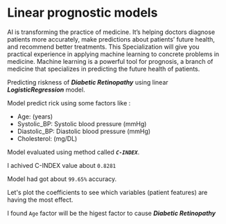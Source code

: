 <h1>Linear prognostic models</h1>

AI is transforming the practice of medicine. It’s helping doctors diagnose patients more accurately, make predictions about patients’ future health, and recommend better treatments. This Specialization will give you practical experience in applying machine learning to concrete problems in medicine. Machine learning is a powerful tool for prognosis, a branch of medicine that specializes in predicting the future health of patients.

Predicting riskness of ***Diabetic Retinopathy*** using linear ***LogisticRegression*** model.

Model predict rick using some factors like :
* Age: (years)
* Systolic_BP: Systolic blood pressure (mmHg)
* Diastolic_BP: Diastolic blood pressure (mmHg)
* Cholesterol: (mg/DL)

Model evaluated using method called ***```C-INDEX```***.



I achived C-INDEX value about ```0.8281``` 

Model had got about ```99.65%``` accuracy.

Let's plot the coefficients to see which variables (patient features) are having the most effect.

I found ```Age``` factor will be the higest factor to cause  ***Diabetic Retinopathy***

